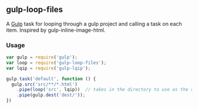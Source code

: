 ## gulp-loop-files

A [Gulp](http://gulpjs.com) task for looping through a gulp project and calling a task on each item. Inspired by gulp-inline-image-html.

### Usage

```javascript
var gulp = require('gulp');
var loop = require('gulp-loop-files');
var lqip = require('gulp-lqip');

gulp.task('default', function () {
  gulp.src('src/**/*.html')
    .pipe(loop('src', lqip))  // takes in the directory to use as the root when looking for images
    .pipe(gulp.dest('dest/'));
})
```
